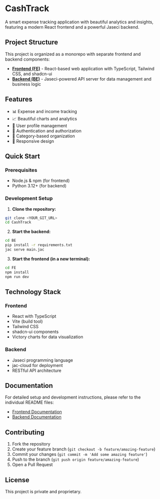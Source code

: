 # CashTrack

A smart expense tracking application with beautiful analytics and insights, featuring a modern React frontend and a powerful Jaseci backend.

## Project Structure

This project is organized as a monorepo with separate frontend and backend components:

- **[Frontend (FE)](./FE/README.md)** - React-based web application with TypeScript, Tailwind CSS, and shadcn-ui
- **[Backend (BE)](./BE/README.md)** - Jaseci-powered API server for data management and business logic

## Features

- 📊 Expense and income tracking
- 📈 Beautiful charts and analytics
- 👤 User profile management
- 🔐 Authentication and authorization
- 💼 Category-based organization
- 📱 Responsive design

## Quick Start

### Prerequisites

- Node.js & npm (for frontend)
- Python 3.12+ (for backend)

### Development Setup

1. **Clone the repository:**
```bash
git clone <YOUR_GIT_URL>
cd CashTrack
```

2. **Start the backend:**
```bash
cd BE
pip install -r requirements.txt
jac serve main.jac
```

3. **Start the frontend (in a new terminal):**
```bash
cd FE
npm install
npm run dev
```

## Technology Stack

### Frontend
- React with TypeScript
- Vite (build tool)
- Tailwind CSS
- shadcn-ui components
- Victory charts for data visualization

### Backend
- Jaseci programming language
- jac-cloud for deployment
- RESTful API architecture

## Documentation

For detailed setup and development instructions, please refer to the individual README files:

- [Frontend Documentation](./FE/README.md)
- [Backend Documentation](./BE/README.md)

## Contributing

1. Fork the repository
2. Create your feature branch (`git checkout -b feature/amazing-feature`)
3. Commit your changes (`git commit -m 'Add some amazing feature'`)
4. Push to the branch (`git push origin feature/amazing-feature`)
5. Open a Pull Request

## License

This project is private and proprietary.